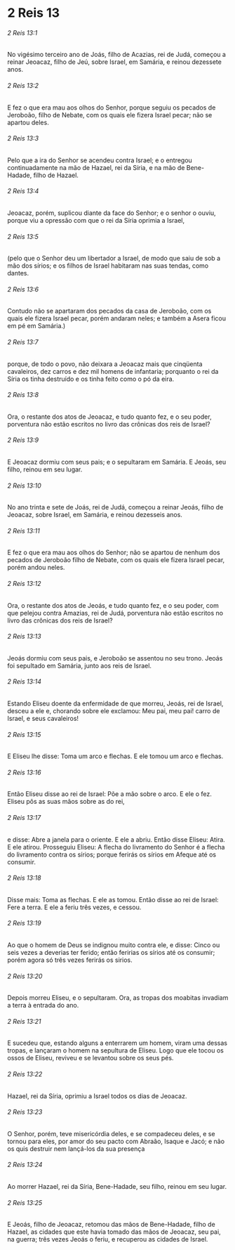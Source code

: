 # 2 Reis 13

###### 2 Reis 13:1

No vigésimo terceiro ano de Joás, filho de Acazias, rei de Judá, começou a reinar Jeoacaz, filho de Jeú, sobre Israel, em Samária, e reinou dezessete anos.

###### 2 Reis 13:2

E fez o que era mau aos olhos do Senhor, porque seguiu os pecados de Jeroboão, filho de Nebate, com os quais ele fizera Israel pecar; não se apartou deles.

###### 2 Reis 13:3

Pelo que a ira do Senhor se acendeu contra Israel; e o entregou continuadamente na mão de Hazael, rei da Síria, e na mão de Bene-Hadade, filho de Hazael.

###### 2 Reis 13:4

Jeoacaz, porém, suplicou diante da face do Senhor; e o senhor o ouviu, porque viu a opressão com que o rei da Síria oprimia a Israel,

###### 2 Reis 13:5

(pelo que o Senhor deu um libertador a Israel, de modo que saiu de sob a mão dos sírios; e os filhos de Israel habitaram nas suas tendas, como dantes.

###### 2 Reis 13:6

Contudo não se apartaram dos pecados da casa de Jeroboão, com os quais ele fizera Israel pecar, porém andaram neles; e também a Asera ficou em pé em Samária.)

###### 2 Reis 13:7

porque, de todo o povo, não deixara a Jeoacaz mais que cinqüenta cavaleiros, dez carros e dez mil homens de infantaria; porquanto o rei da Síria os tinha destruído e os tinha feito como o pó da eira.

###### 2 Reis 13:8

Ora, o restante dos atos de Jeoacaz, e tudo quanto fez, e o seu poder, porventura não estão escritos no livro das crônicas dos reis de Israel?

###### 2 Reis 13:9

E Jeoacaz dormiu com seus pais; e o sepultaram em Samária. E Jeoás, seu filho, reinou em seu lugar.

###### 2 Reis 13:10

No ano trinta e sete de Joás, rei de Judá, começou a reinar Jeoás, filho de Jeoacaz, sobre Israel, em Samária, e reinou dezesseis anos.

###### 2 Reis 13:11

E fez o que era mau aos olhos do Senhor; não se apartou de nenhum dos pecados de Jeroboão filho de Nebate, com os quais ele fizera Israel pecar, porém andou neles.

###### 2 Reis 13:12

Ora, o restante dos atos de Jeoás, e tudo quanto fez, e o seu poder, com que pelejou contra Amazias, rei de Judá, porventura não estão escritos no livro das crônicas dos reis de Israel?

###### 2 Reis 13:13

Jeoás dormiu com seus pais, e Jeroboão se assentou no seu trono. Jeoás foi sepultado em Samária, junto aos reis de Israel.

###### 2 Reis 13:14

Estando Eliseu doente da enfermidade de que morreu, Jeoás, rei de Israel, desceu a ele e, chorando sobre ele exclamou: Meu pai, meu pai! carro de Israel, e seus cavaleiros!

###### 2 Reis 13:15

E Eliseu lhe disse: Toma um arco e flechas. E ele tomou um arco e flechas.

###### 2 Reis 13:16

Então Eliseu disse ao rei de Israel: Põe a mão sobre o arco. E ele o fez. Eliseu pôs as suas mãos sobre as do rei,

###### 2 Reis 13:17

e disse: Abre a janela para o oriente. E ele a abriu. Então disse Eliseu: Atira. E ele atirou. Prosseguiu Eliseu: A flecha do livramento do Senhor é a flecha do livramento contra os sírios; porque ferirás os sírios em Afeque até os consumir.

###### 2 Reis 13:18

Disse mais: Toma as flechas. E ele as tomou. Então disse ao rei de Israel: Fere a terra. E ele a feriu três vezes, e cessou.

###### 2 Reis 13:19

Ao que o homem de Deus se indignou muito contra ele, e disse: Cinco ou seis vezes a deverias ter ferido; então feririas os sírios até os consumir; porém agora só três vezes ferirás os sirios.

###### 2 Reis 13:20

Depois morreu Eliseu, e o sepultaram. Ora, as tropas dos moabitas invadiam a terra à entrada do ano.

###### 2 Reis 13:21

E sucedeu que, estando alguns a enterrarem um homem, viram uma dessas tropas, e lançaram o homem na sepultura de Eliseu. Logo que ele tocou os ossos de Eliseu, reviveu e se levantou sobre os seus pés.

###### 2 Reis 13:22

Hazael, rei da Síria, oprimiu a Israel todos os dias de Jeoacaz.

###### 2 Reis 13:23

O Senhor, porém, teve misericórdia deles, e se compadeceu deles, e se tornou para eles, por amor do seu pacto com Abraão, Isaque e Jacó; e não os quis destruir nem lançá-los da sua presença

###### 2 Reis 13:24

Ao morrer Hazael, rei da Síria, Bene-Hadade, seu filho, reinou em seu lugar.

###### 2 Reis 13:25

E Jeoás, filho de Jeoacaz, retomou das mãos de Bene-Hadade, filho de Hazael, as cidades que este havia tomado das mãos de Jeoacaz, seu pai, na guerra; três vezes Jeoás o feriu, e recuperou as cidades de Israel.

